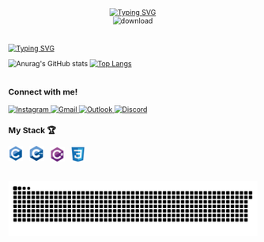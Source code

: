 <div align="center">
  <a href="https://git.io/typing-svg"><img src="https://readme-typing-svg.demolab.com?font=Fira+Code&weight=500&size=22&pause=1000&color=ffd700&center=true&vCenter=true&width=524&lines=%E2%9A%9C+Welcome+to+my+profile!+%E2%9A%9C" alt="Typing SVG">
 </a>
</div>
    
<div align="center">
  <img src="https://github.com/user-attachments/assets/a63db41c-cf3d-45b4-ae77-bca346a47712" alt="download">
</div>

#

<a href="https://git.io/typing-svg"><img src="https://readme-typing-svg.demolab.com?font=Fira+Code&weight=500&size=22&pause=1000&color=ffd700&vCenter=true&width=924&lines=Hi+there%2C+I%E2%80%99m+Gabriel+J%C3%BCnger;+I%E2%80%99m+a+Brazilian+who+start+to+study+software+engineering+in+42+M%C3%A1laga" alt="Typing SVG" /></a>

![Anurag's GitHub stats](https://github-readme-stats.vercel.app/api?username=Calliburnn&theme=great-gatsby&show_icons=true) [![Top Langs](https://github-readme-stats.vercel.app/api/top-langs/?username=Calliburnn&theme=great-gatsby&layout=compact)](https://github.com/Calliburnn/github-readme-stats)
 
  #
   
<h3 align="left">Connect with me!</h3>

<p align="left">
    <a href="https://www.instagram.com/gab_junger" target="_blank">
        <img src="https://img.shields.io/badge/Instagram-%23E4405F.svg?style=for-the-badge&logo=Instagram&logoColor=white" alt="Instagram">
    </a>
    <a href="mailto:gabrielrodriguesjunger@gmail.com">
        <img src="https://img.shields.io/badge/Gmail-D14836?style=for-the-badge&logo=gmail&logoColor=white" alt="Gmail">
    </a>
    <a href="mailto:gabrielrodriguesjunger@hotmail.com">
        <img src="https://img.shields.io/badge/Microsoft_Outlook-0078D4?style=for-the-badge&logo=microsoft-outlook&logoColor=white" alt="Outlook">
    </a>
    <a href="https://discord.com/users/calliburn" target="_blank">
        <img src="https://img.shields.io/badge/Discord-%235865F2.svg?style=for-the-badge&logo=discord&logoColor=white" alt="Discord">
    </a>
</p>

<h3 align="left">My Stack 🏆</h3>

<div style="display: flex; align-items: center; gap: 12px;">
    <a href="https://www.cprogramming.com/" target="_blank" rel="noreferrer">
        <img src="https://raw.githubusercontent.com/devicons/devicon/master/icons/c/c-original.svg" alt="C" height="30">
    </a>
    <a href="https://www.w3schools.com/cpp/" target="_blank" rel="noreferrer">
        <img src="https://raw.githubusercontent.com/devicons/devicon/master/icons/cplusplus/cplusplus-original.svg" alt="C++" height="30">
    </a>
    <img src="https://raw.githubusercontent.com/devicons/devicon/master/icons/csharp/csharp-original.svg" alt="C#" height="30">
    <img src="https://raw.githubusercontent.com/devicons/devicon/master/icons/css3/css3-original.svg" alt="CSS" height="30">
</div>

#

<picture align="center">
  <source media="(prefers-color-scheme: dark)" srcset="https://raw.githubusercontent.com/Calliburnn/Calliburnn/output/github-contribution-grid-snake-dark.svg">
  <source media="(prefers-color-scheme: light)" srcset="https://raw.githubusercontent.com/mari4souza/Calliburnn/output/github-contribution-grid-snake-dark.svg">
  <img align="center" alt="github contribution grid snake animation" src="https://raw.githubusercontent.com/Calliburnn/Calliburnn/output/github-contribution-grid-snake.svg">
</picture>
